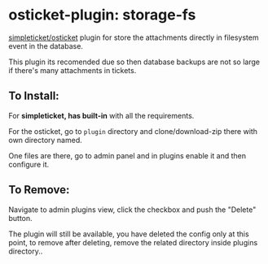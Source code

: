 # osticket-plugin: storage-fs

[simpleticket/osticket](https://gitlab.com/venenux/simpleticket109) plugin 
for store the attachments directly in filesystem event in the database.

This plugin its recomended due so then database backups are not so large if there's many attachments in tickets.

## To Install:

For **simpleticket, has built-in** with all the requirements.

For the osticket, go to `plugin` directory and clone/download-zip there with own directory named.

One files are there, go to admin panel and in plugins enable it and then configure it.

## To Remove:

Navigate to admin plugins view, click the checkbox and push the "Delete" button.

The plugin will still be available, you have deleted the config only at this point, 
to remove after deleting, remove the related directory inside plugins directory..

